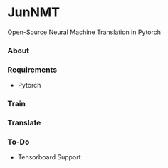 # JunNMT
Open-Source Neural Machine Translation in Pytorch

### About

### Requirements
- Pytorch

### Train

### Translate

### To-Do
- Tensorboard Support